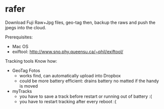 # rafer
Download Fuji Raw+Jpg files, geo-tag then, backup the raws and push the jpegs into the cloud.

Prerequisites: 
   * Mac OS
   * exiftool: http://www.sno.phy.queensu.ca/~phil/exiftool/

Tracking tools Know how:
   * GeoTag Fotos
      * works find, can automatically upload into Dropbox
      * could be more battery efficient: drains battery no matted if the handy is moved
   * myTracks
      * you have to save a track before restart or running out of battery :(  
      * you have to restart tracking after every reboot :(
